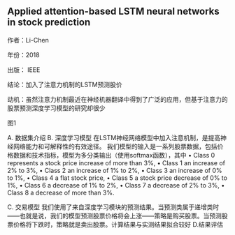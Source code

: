 ## Applied attention-based LSTM neural networks in stock prediction
作者：Li-Chen 

年份：2018

出版： IEEE

结论：加入了注意力机制的LSTM预测股价

动机：虽然注意力机制最近在神经机器翻译中得到了广泛的应用，但基于注意力的股票预测深度学习模型的研究却很少

图1

A. 数据集介绍
B. 深度学习模型 
在LSTM神经网络模型中加入注意机制，是提高神经网络能力和可解释性的有效途径。 
我们模型的输入是一系列股票数据，包括价格数据和技术指标，模型为多分类输出（使用softmax函数），其中
	• Class 0 represents a stock price increase of more than 3%, 
	• Class 1 an increase of 2% to 3%, 
	• Class 2 an increase of 1% to 2%, 
	• Class 3 an increase of 0% to 1%, 
	• Class 4 a flat stock price, 
	• Class 5 a stock price decrease of 0% to 1%, 
	• Class 6 a decrease of 1% to 2%, 
	• Class 7 a decrease of 2% to 3%, 
	• Class 8 a decrease of more than 3%.

C. 交易模型 
我们使用了来自深度学习模块的预测结果。当预测类属于递增类时——也就是说，我们的模型预测股票价格将会上涨——策略是购买股票。当预测股票价格将下跌时，策略就是卖出股票。计算结果与实测结果拟合较好
D.结果评估